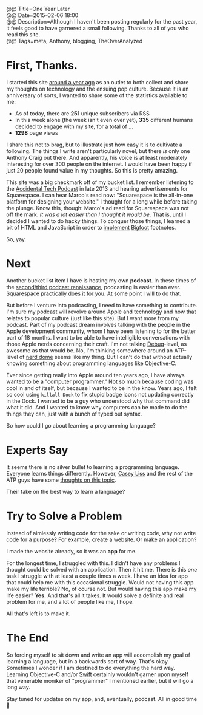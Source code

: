 @@ Title=One Year Later  
@@ Date=2015-02-06 18:00  
@@ Description=Although I haven't been posting regularly for the past year, it feels good to have garnered a small following. Thanks to all of you who read this site.  
@@ Tags=meta, Anthony, blogging, TheOverAnalyzed    

# First, Thanks.

I started this site [around a year ago][theoveranalyzed] as an outlet to both collect and share my thoughts on technology and the ensuing pop culture. Because it is an anniversary of sorts, I wanted to share some of the statistics available to me:

* As of today, there are **251** unique subscribers via RSS
* In this week alone (the week isn't even over yet), **335** different humans decided to engage with my site, for a total of ...
* **1298** page views

I share this not to brag, but to illustrate just how easy it is to cultivate a following. The things I write aren't particularly novel, but there *is* only one Anthony Craig out there. And apparently, his voice is at least moderately interesting for over 300 people on the internet. I would have been happy if just 20 people found value in my thoughts. So this is pretty amazing.

This site was a big checkmark off of my bucket list. I remember listening to the [Accidental Tech Podcast][atp] in late 2013 and hearing advertisements for Squarespace. I can hear Marco's read now: "Squarespace is the all-in-one platform for designing your website." I thought for a long while before taking the plunge. Know this, though: Marco's ad read for Squarespace was not off the mark. *It was a lot easier than I thought it would be.* That is, until I decided I wanted to do hacky things. To conquer those things, I learned a bit of HTML and JavaScript in order to [implement][http:] [Bigfoot][bigfootjs] footnotes. 

So, yay.

# Next

Another bucket list item I have is hosting my own **podcast**. In these times of the [second/third podcast renaissance][theoveranalyzed 2], podcasting is easier than ever. Squarespace [practically does it for you][squarespace]. At some point I will to do that.

But before I venture into podcasting, I need to have something to contribute. I'm sure my podcast will revolve around Apple and technology and how that relates to popular culture (just like this site). But I want more from my podcast. Part of my podcast dream involves talking with the people in the Apple development community, whom I have been listening to for the better part of 18 months.
I want to be able to have intelligible conversations with those Apple nerds concerning their craft. I'm not talking [Debug][imore]-level, as awesome as that would be. No, I'm thinking somewhere around an ATP-level of [nerd dome][urbandictionary] seems like my thing. But I can't do that without actually knowing something about programming languages like [Objective-C][wikipedia]. 

Ever since getting really into Apple around ten years ago, I have always wanted to be a "computer programmer." Not so much because coding was cool in and of itself, but because I wanted to be in the know. Years ago, I felt so cool using `killall Dock` to fix stupid badge icons not updating correctly in the Dock. I wanted to be a guy who understood why that command did what it did. And I wanted to know why computers can be made to do the things they can, just with a bunch of typed out syntax. 

So how could I go about learning a programming language? 

# Experts Say

It seems there is no silver bullet to learning a programming language. Everyone learns things differently. However,  [Casey Liss][caseyliss] and the rest of the ATP guys have some [thoughts on this topic][atp 2]. 

Their take on the best way to learn a language? 

# Try to Solve a Problem

Instead of aimlessly writing code for the sake or writing code, why not write code for a purpose? For example, create a website. Or make an application?

I made the website already, so it was an **app** for me. 

For the longest time, I struggled with this. I didn't have any problems I thought could be solved with an application. Then it hit me. There is this *one* task I struggle with at least a couple times a week. I have an idea for app that could help me with this occasional struggle. Would not having this app make my life terrible? No, of course not. But would having this app make my life easier? **Yes.** And that's all it takes. It would solve a definite and real problem for me, and a lot of people like me, I hope. 

All that's left is to make it. 

# The End

So forcing myself to sit down and write an app will accomplish my goal of learning a language, but in a backwards sort of way. That's okay. Sometimes I wonder if I am destined to do everything the hard way. Learning Objective-C and/or [Swift][wikipedia 2] certainly wouldn't garner upon myself that venerable moniker of "programmer" I mentioned earlier, but it will go a long way. 

Stay tuned for updates on my app, and, eventually, podcast. All in good time 🐺

[atp]: http://atp.fm
[atp 2]: http://atp.fm/episodes/102
[bigfootjs]: http://www.bigfootjs.com
[caseyliss]: http://www.caseyliss.com/2014/6/9/how-do-i-start-programming
[http:]: http://http://www.theoveranalyzed.net/2015/1/31/bigfoot-footnotes-in-squarespace
[imore]: http://www.imore.com/debug
[squarespace]: http://help.squarespace.com/guides/podcasting-with-squarespace
[theoveranalyzed]: http://www.theoveranalyzed.net/2014/2/2/first-post-ever
[theoveranalyzed 2]: http://www.theoveranalyzed.net/2014/12/23/serial
[urbandictionary]: http://www.urbandictionary.com/define.php?term=nerd+dome&defid=1935462
[wikipedia]: https://en.wikipedia.org/wiki/Objective-C
[wikipedia 2]: https://en.wikipedia.org/wiki/Swift_(programming_language)